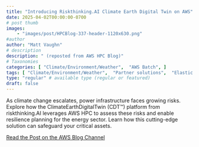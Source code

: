 ```yaml
---
title: "Introducing Riskthinking.AI Climate Earth Digital Twin on AWS"
date: 2025-04-02T00:00:00-0700
# post thumb
images:
    - "images/post/HPCBlog-337-header-1120x630.png"
#author
author: "Matt Vaughn"
# description
description: " (reposted from AWS HPC Blog)"
# Taxonomies
categories: [ "Climate/Environment/Weather",  "AWS Batch", ]
tags: [ "Climate/Environment/Weather",  "Partner solutions",  "Elastic Kubernetes Service",  "Batch",  "HPC",  "hpcblog", ]
type: "regular" # available type (regular or featured)
draft: false
---
```


As climate change escalates, power infrastructure faces growing risks. Explore how the ClimateEarthDigitalTwin (CDT™) platform from riskthinking.AI leverages AWS HPC to assess these risks and enable resilience planning for the energy sector. Learn how this cutting-edge solution can safeguard your critical assets.

<a href="https://aws.amazon.com/blogs/hpc/introducing-riskthinking-ai-climate-earth-digital-twin-on-aws/" class="btn btn-primary btn-lg active" role="button" aria-pressed="true" style="margin-top: 8px;">Read the Post on the AWS Blog Channel</a>